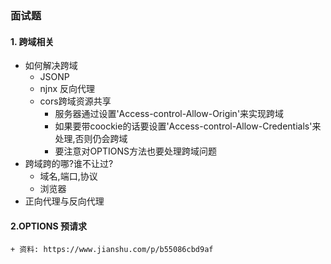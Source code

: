### 面试题
#### 1. 跨域相关
+ 如何解决跨域
    + JSONP
    + njnx 反向代理
    + cors跨域资源共享
        + 服务器通过设置'Access-control-Allow-Origin'来实现跨域
        + 如果要带coockie的话要设置'Access-control-Allow-Credentials'来处理,否则仍会跨域
        + 要注意对OPTIONS方法也要处理跨域问题
+ 跨域跨的哪?谁不让过?
    + 域名,端口,协议
    + 浏览器
+ 正向代理与反向代理

#### 2.OPTIONS 预请求
    + 资料: https://www.jianshu.com/p/b55086cbd9af
